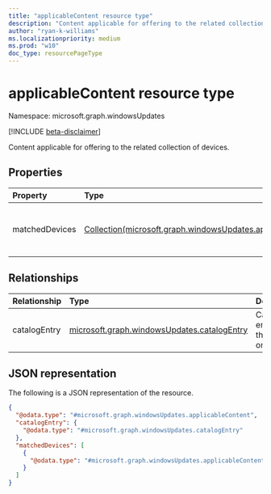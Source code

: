 ```yaml
---
title: "applicableContent resource type"
description: "Content applicable for offering to the related collection of devices."
author: "ryan-k-williams"
ms.localizationpriority: medium
ms.prod: "w10"
doc_type: resourcePageType
---
```


# applicableContent resource type

Namespace: microsoft.graph.windowsUpdates

[!INCLUDE [beta-disclaimer](../../includes/beta-disclaimer.md)]

Content applicable for offering to the related collection of devices.

## Properties
|Property|Type|Description|
|:---|:---|:---|
|matchedDevices|[Collection(microsoft.graph.windowsUpdates.applicableContentDeviceMatch)](../resources/windowsupdates-applicablecontentdevicematch.md)|Collection of devices and recommendations for applicable catalog content.|

## Relationships
|Relationship|Type|Description|
|:---|:---|:---|
|catalogEntry|[microsoft.graph.windowsUpdates.catalogEntry](../resources/windowsupdates-catalogentry.md)|Catalog entry for the update or content.|


## JSON representation
The following is a JSON representation of the resource.
<!-- {
  "blockType": "resource",
  "@odata.type": "microsoft.graph.windowsUpdates.applicableContent"
}
-->
``` json
{
  "@odata.type": "#microsoft.graph.windowsUpdates.applicableContent",
  "catalogEntry": {
    "@odata.type": "#microsoft.graph.windowsUpdates.catalogEntry"
  },
  "matchedDevices": [
    {
      "@odata.type": "#microsoft.graph.windowsUpdates.applicableContentDeviceMatch"
    }
  ]
}
```

